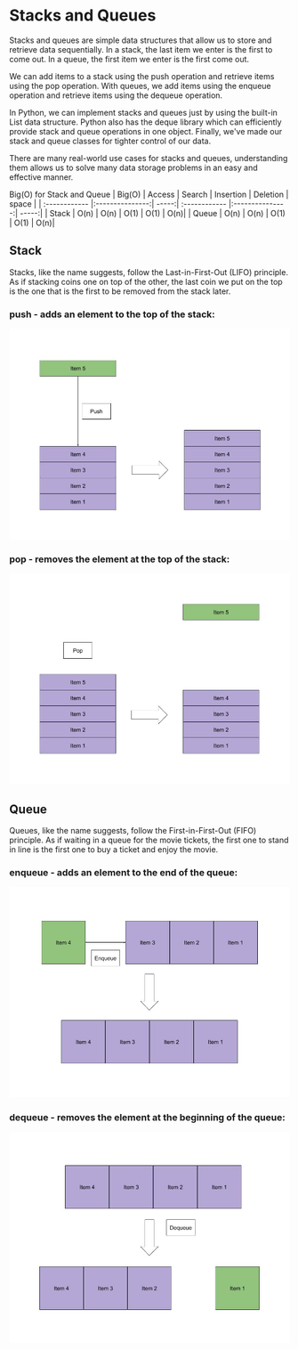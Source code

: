 # Stacks and Queues
 
Stacks and queues are simple data structures that allow us to store and retrieve data sequentially. In a stack, the last item we enter is the first to come out. In a queue, the first item we enter is the first come out.

We can add items to a stack using the push operation and retrieve items using the pop operation. With queues, we add items using the enqueue operation and retrieve items using the dequeue operation.

In Python, we can implement stacks and queues just by using the built-in List data structure. Python also has the deque library which can efficiently provide stack and queue operations in one object. Finally, we've made our stack and queue classes for tighter control of our data.

There are many real-world use cases for stacks and queues, understanding them allows us to solve many data storage problems in an easy and effective manner. 

Big(O) for Stack and Queue
| Big(O)  | Access  | Search | Insertion  | Deletion   | space |
| :------------ |:---------------:| -----:| :------------ |:---------------:| -----:|
| Stack         | O(n)            | 	O(n) | O(1)          |  O(1)           |   O(n)|
| Queue         | O(n)            | 	O(n) | O(1)          |  O(1)           |   O(n)|




## Stack
Stacks, like the name suggests, follow the Last-in-First-Out (LIFO) principle.
As if stacking coins one on top of the other, the last coin we put on the top is the one that is the first to be removed from the stack later.

### push - adds an element to the top of the stack:
![stacks-push](stacks-push.jpg)

### pop - removes the element at the top of the stack:
![stacks-pop](stacks-pop.jpg)

## Queue
Queues, like the name suggests, follow the First-in-First-Out (FIFO) principle. As if waiting in a queue for the movie tickets,
the first one to stand in line is the first one to buy a ticket and enjoy the movie.



### enqueue - adds an element to the end of the queue:
![queues-enqueues](queues-enqueues.jpg)


### dequeue - removes the element at the beginning of the queue:
![queues-dequeues](queues-dequeues.jpg)




